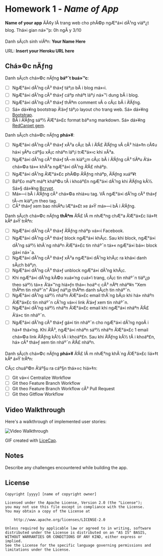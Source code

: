 # Homework 1 - *Name of App*

**Name of your app** ÄĂ¢y lĂ  trang web cho phĂ©p ngÆ°á»i dĂ¹ng viáº¿t blog. Thá»i gian ná»™p: 0h ngĂ y 3/10

Danh sĂ¡ch sinh viĂªn: **Your Name Here**

URL: **Insert your Heroku URL here**

## Chá»©c nÄƒng

Danh sĂ¡ch chá»©c nÄƒng **báº¯t buá»™c**:

* [ ] NgÆ°á»i dĂ¹ng cĂ³ thá»ƒ táº¡o bĂ i blog má»›i.
* [ ] NgÆ°á»i dĂ¹ng cĂ³ thá»ƒ cáº­p nháº­t láº¡i ná»™i dung bĂ i blog.
* [ ] NgÆ°á»i dĂ¹ng cĂ³ thá»ƒ thĂªm comment vĂ o cĂ¡c bĂ i Ä‘Äƒng.
* [ ] Sá»­ dá»¥ng bootstrap Ä‘á»ƒ táº¡o layout cho trang web. Sá»­ dá»¥ng [Bootstrap](https://rubygems.org/gems/bootstrap/versions/4.0.0.alpha3).
* [ ] BĂ i Ä‘Äƒng sáº½ Ä‘Æ°á»£c format báº±ng markdown. Sá»­ dá»¥ng [RedCarpet gem](https://github.com/vmg/redcarpet).

Danh sĂ¡ch chá»©c nÄƒng **phá»¥**:

* [ ] NgÆ°á»i dĂ¹ng cĂ³ thá»ƒ xĂ³a cĂ¡c bĂ i Ä‘Ă£ Ä‘Äƒng vĂ  cĂ³ hiá»‡n cĂ¢u há»i yĂªu cáº§u xĂ¡c nháº­n láº¡i trÆ°á»›c khi xĂ³a.
* [ ] NgÆ°á»i dĂ¹ng cĂ³ thá»ƒ tĂ¬m kiáº¿m cĂ¡c bĂ i Ä‘Äƒng cĂ³ tiĂªu Ä‘á» chá»©a tá»« khĂ³a ngÆ°á»i dĂ¹ng Ä‘Ă£ nháº­p.
* [ ] NgÆ°á»i dĂ¹ng Ä‘Æ°á»£c phĂ©p Ä‘Äƒng nháº­p, Ä‘Äƒng xuáº¥t
* [ ] Báº£o máº­t máº­t kháº©u tĂ i khoáº£n ngÆ°á»i dĂ¹ng khi Ä‘Äƒng kĂ½. Sá»§ dá»¥ng [Bcrypt](https://github.com/codahale/bcrypt-ruby).
* [ ] Má»—i bĂ i Ä‘Äƒng cĂ³ chá»©a nhiá»u tag. VĂ  ngÆ°á»i dĂ¹ng cĂ³ thá»ƒ tĂ¬m kiáº¿m theo tag.
* [ ] CĂ³ thá»ƒ xem bao nhiĂªu lÆ°á»£t xe á»Ÿ má»—i bĂ i Ä‘Äƒng.

Danh sĂ¡ch chá»©c nÄƒng **thĂªm** Ä‘Ă£ lĂ m nhÆ°ng chÆ°a Ä‘Æ°á»£c liá»‡t kĂª á»Ÿ trĂªn:

* [ ] NgÆ°á»i dĂ¹ng cĂ³ thá»ƒ Ä‘Äƒng nháº­p vá»›i Facebook.
* [ ] NgÆ°á»i dĂ¹ng cĂ³ thá»ƒ block ngÆ°á»i khĂ¡c. Sau khi block, ngÆ°á»i dĂ¹ng sáº½ khĂ´ng nháº­n Ä‘Æ°á»£c tin nháº¯n tá»« ngÆ°á»i bá»‹ block gá»­i ná»¯a.
* [ ] NgÆ°á»i dĂ¹ng cĂ³ thá»ƒ xĂ³a ngÆ°á»i dĂ¹ng khĂ¡c ra khá»i danh sĂ¡ch báº¡n.
* [ ] NgÆ°á»i dĂ¹ng cĂ³ thá»ƒ unblock ngÆ°á»i dĂ¹ng khĂ¡c.
* [ ] Khi ngÆ°á»i dĂ¹ng kĂ©o xuá»‘ng cuá»‘i trang, cĂ¡c tin nháº¯n tiáº¿p theo sáº½ tá»± Ä‘á»™ng hiá»ƒn thá»‹ hoáº·c cĂ³ nĂºt nháº¥n "Xem thĂªm tin nháº¯n" Ä‘á»ƒ náº¡p thĂªm danh sĂ¡ch tin nháº¯n.
* [ ] NgÆ°á»i dĂ¹ng sáº½ nháº­n Ä‘Æ°á»£c email thĂ´ng bĂ¡o khi há» nháº­n Ä‘Æ°á»£c tin nháº¯n cĂ¹ng vá»›i link Ä‘á»ƒ xem tin nháº¯n.
* [ ] NgÆ°á»i dĂ¹ng sáº½ nháº­n Ä‘Æ°á»£c email khi ngÆ°á»i nháº­n Ä‘Ă£ Ä‘á»c tin nháº¯n.
* [ ] NgÆ°á»i dĂ¹ng cĂ³ thá»ƒ gá»­i tin nháº¯n cho ngÆ°á»i dĂ¹ng ngoĂ i há»‡ thá»‘ng. Khi Ä‘Ă³, ngÆ°á»i nháº­n sáº½ nháº­n Ä‘Æ°á»£c 1 email chá»©a link Ä‘Äƒng kĂ½ tĂ i khoáº£n. Sau khi Ä‘Äƒng kĂ½ tĂ i khoáº£n, há» cĂ³ thá»ƒ xem tin nháº¯n Ä‘Ă£ nháº­n.

Danh sĂ¡ch chá»©c nÄƒng **phá»¥** Ä‘Ă£ lĂ m nhÆ°ng khĂ´ng Ä‘Æ°á»£c liá»‡t kĂª á»Ÿ trĂªn:

CĂ¡c chuáº©n Ä‘áº§u ra cáº§n thá»±c hiá»‡n:
* [ ] Git vá»›i Centralize Workflow
* [ ] Git theo Feature Branch Workflow
* [ ] Git theo Feature Branch Workflow cĂ³ Pull Request
* [ ] Git theo Gitflow Workflow
## Video Walkthrough

Here's a walkthrough of implemented user stories:

![Video Walkthrough](relative-path-to-your-gif-file-on-github-or-absolute-path-to-file-on-imgur-or-youtube)

GIF created with [LiceCap](http://www.cockos.com/licecap/).

## Notes

Describe any challenges encountered while building the app.

## License

    Copyright [yyyy] [name of copyright owner]

    Licensed under the Apache License, Version 2.0 (the "License");
    you may not use this file except in compliance with the License.
    You may obtain a copy of the License at

        http://www.apache.org/licenses/LICENSE-2.0

    Unless required by applicable law or agreed to in writing, software
    distributed under the License is distributed on an "AS IS" BASIS,
    WITHOUT WARRANTIES OR CONDITIONS OF ANY KIND, either express or implied.
    See the License for the specific language governing permissions and
    limitations under the License.
